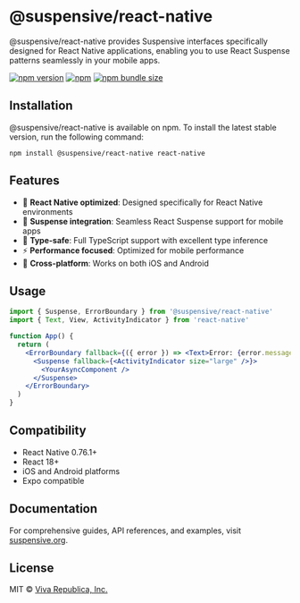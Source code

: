 # @suspensive/react-native

@suspensive/react-native provides Suspensive interfaces specifically designed for React Native applications, enabling you to use React Suspense patterns seamlessly in your mobile apps.

[![npm version](https://img.shields.io/npm/v/@suspensive/react-native?color=000&labelColor=000&logo=npm&label=)](https://www.npmjs.com/package/@suspensive/react-native)
[![npm](https://img.shields.io/npm/dm/@suspensive/react-native?color=000&labelColor=000)](https://www.npmjs.com/package/@suspensive/react-native)
[![npm bundle size](https://img.shields.io/bundlephobia/minzip/@suspensive/react-native?color=000&labelColor=000)](https://www.npmjs.com/package/@suspensive/react-native)

## Installation

@suspensive/react-native is available on npm. To install the latest stable version, run the following command:

```shell npm2yarn
npm install @suspensive/react-native react-native
```

## Features

- 📱 **React Native optimized**: Designed specifically for React Native environments
- 🚀 **Suspense integration**: Seamless React Suspense support for mobile apps
- 🎯 **Type-safe**: Full TypeScript support with excellent type inference
- ⚡ **Performance focused**: Optimized for mobile performance
- 🔄 **Cross-platform**: Works on both iOS and Android

## Usage

```jsx
import { Suspense, ErrorBoundary } from '@suspensive/react-native'
import { Text, View, ActivityIndicator } from 'react-native'

function App() {
  return (
    <ErrorBoundary fallback={({ error }) => <Text>Error: {error.message}</Text>}>
      <Suspense fallback={<ActivityIndicator size="large" />}>
        <YourAsyncComponent />
      </Suspense>
    </ErrorBoundary>
  )
}
```

## Compatibility

- React Native 0.76.1+
- React 18+
- iOS and Android platforms
- Expo compatible

## Documentation

For comprehensive guides, API references, and examples, visit [suspensive.org](https://suspensive.org).

## License

MIT © [Viva Republica, Inc.](https://github.com/toss/suspensive/blob/main/LICENSE)
